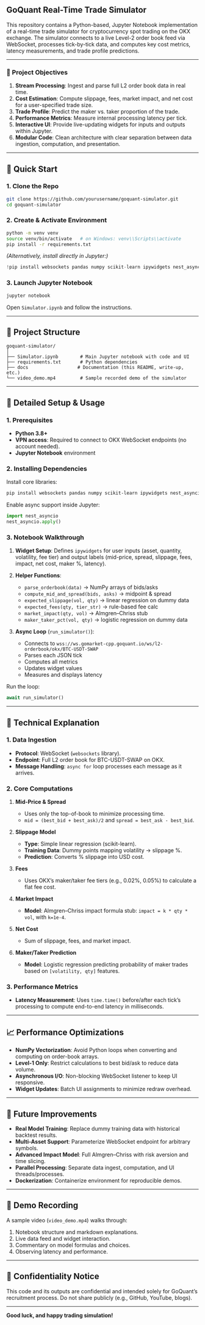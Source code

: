 ## GoQuant Real-Time Trade Simulator

This repository contains a Python-based, Jupyter Notebook implementation of a real-time trade simulator for cryptocurrency spot trading on the OKX exchange. The simulator connects to a live Level-2 order book feed via WebSocket, processes tick-by-tick data, and computes key cost metrics, latency measurements, and trade profile predictions.

---

### 🎯 Project Objectives

1. **Stream Processing**: Ingest and parse full L2 order book data in real time.
2. **Cost Estimation**: Compute slippage, fees, market impact, and net cost for a user-specified trade size.
3. **Trade Profile**: Predict the maker vs. taker proportion of the trade.
4. **Performance Metrics**: Measure internal processing latency per tick.
5. **Interactive UI**: Provide live-updating widgets for inputs and outputs within Jupyter.
6. **Modular Code**: Clean architecture with clear separation between data ingestion, computation, and presentation.

---

## 🚀 Quick Start

### 1. Clone the Repo

```bash
git clone https://github.com/yourusername/goquant-simulator.git
cd goquant-simulator
```

### 2. Create & Activate Environment

```bash
python -m venv venv
source venv/bin/activate   # on Windows: venv\\Scripts\\activate
pip install -r requirements.txt
```

*(Alternatively, install directly in Jupyter:)*

```python
!pip install websockets pandas numpy scikit-learn ipywidgets nest_asyncio
```

### 3. Launch Jupyter Notebook

```bash
jupyter notebook
```

Open `Simulator.ipynb` and follow the instructions.

---

## 📂 Project Structure

```
goquant-simulator/
│
├── Simulator.ipynb        # Main Jupyter notebook with code and UI
├── requirements.txt       # Python dependencies
├── docs                  # Documentation (this README, write-up, etc.)
└── video_demo.mp4         # Sample recorded demo of the simulator
```

---

## 🔧 Detailed Setup & Usage

### 1. Prerequisites

* **Python 3.8+**
* **VPN access**: Required to connect to OKX WebSocket endpoints (no account needed).
* **Jupyter Notebook** environment

### 2. Installing Dependencies

Install core libraries:

```bash
pip install websockets pandas numpy scikit-learn ipywidgets nest_asyncio
```

Enable async support inside Jupyter:

```python
import nest_asyncio
nest_asyncio.apply()
```

### 3. Notebook Walkthrough

1. **Widget Setup**: Defines `ipywidgets` for user inputs (asset, quantity, volatility, fee tier) and output labels (mid-price, spread, slippage, fees, impact, net cost, maker %, latency).
2. **Helper Functions**:

   * `parse_orderbook(data)` → NumPy arrays of bids/asks
   * `compute_mid_and_spread(bids, asks)` → midpoint & spread
   * `expected_slippage(vol, qty)` → linear regression on dummy data
   * `expected_fees(qty, tier_str)` → rule-based fee calc
   * `market_impact(qty, vol)` → Almgren–Chriss stub
   * `maker_taker_pct(vol, qty)` → logistic regression on dummy data
3. **Async Loop** (`run_simulator()`):

   * Connects to `wss://ws.gomarket-cpp.goquant.io/ws/l2-orderbook/okx/BTC-USDT-SWAP`
   * Parses each JSON tick
   * Computes all metrics
   * Updates widget values
   * Measures and displays latency

Run the loop:

```python
await run_simulator()
```

---

## 🧠 Technical Explanation

### 1. Data Ingestion

* **Protocol**: WebSocket (`websockets` library).
* **Endpoint**: Full L2 order book for BTC-USDT-SWAP on OKX.
* **Message Handling**: `async for` loop processes each message as it arrives.

### 2. Core Computations

1. **Mid-Price & Spread**

   * Uses only the top-of-book to minimize processing time.
   * `mid = (best_bid + best_ask)/2` and `spread = best_ask - best_bid`.
2. **Slippage Model**

   * **Type**: Simple linear regression (scikit-learn).
   * **Training Data**: Dummy points mapping volatility → slippage %.
   * **Prediction**: Converts % slippage into USD cost.
3. **Fees**

   * Uses OKX’s maker/taker fee tiers (e.g., 0.02%, 0.05%) to calculate a flat fee cost.
4. **Market Impact**

   * **Model**: Almgren–Chriss impact formula stub: `impact = k * qty * vol`, with `k=1e-4`.
5. **Net Cost**

   * Sum of slippage, fees, and market impact.
6. **Maker/Taker Prediction**

   * **Model**: Logistic regression predicting probability of maker trades based on `[volatility, qty]` features.

### 3. Performance Metrics

* **Latency Measurement**: Uses `time.time()` before/after each tick’s processing to compute end-to-end latency in milliseconds.

---

## 📈 Performance Optimizations

* **NumPy Vectorization**: Avoid Python loops when converting and computing on order-book arrays.
* **Level-1 Only**: Restrict calculations to best bid/ask to reduce data volume.
* **Asynchronous I/O**: Non-blocking WebSocket listener to keep UI responsive.
* **Widget Updates**: Batch UI assignments to minimize redraw overhead.

---

## 🔮 Future Improvements

* **Real Model Training**: Replace dummy training data with historical backtest results.
* **Multi-Asset Support**: Parameterize WebSocket endpoint for arbitrary symbols.
* **Advanced Impact Model**: Full Almgren–Chriss with risk aversion and time slicing.
* **Parallel Processing**: Separate data ingest, computation, and UI threads/processes.
* **Dockerization**: Containerize environment for reproducible demos.

---

## 🎥 Demo Recording

A sample video (`video_demo.mp4`) walks through:

1. Notebook structure and markdown explanations.
2. Live data feed and widget interaction.
3. Commentary on model formulas and choices.
4. Observing latency and performance.

---

## 📄 Confidentiality Notice

This code and its outputs are confidential and intended solely for GoQuant’s recruitment process. Do not share publicly (e.g., GitHub, YouTube, blogs).

---

**Good luck, and happy trading simulation!**
